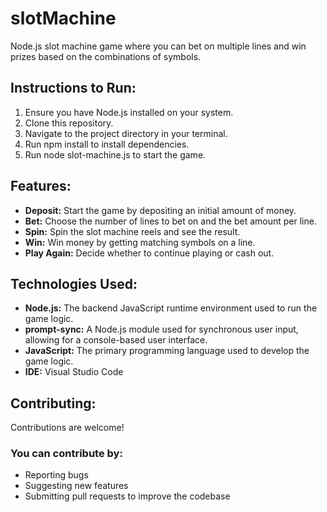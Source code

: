 # slotMachine
Node.js slot machine game where you can bet on multiple lines and win prizes based on the combinations of symbols.

## Instructions to Run:
1. Ensure you have Node.js installed on your system.
2. Clone this repository.
3. Navigate to the project directory in your terminal.
4. Run npm install to install dependencies.
5. Run node slot-machine.js to start the game.

## Features:
- **Deposit:** Start the game by depositing an initial amount of money.
- **Bet:** Choose the number of lines to bet on and the bet amount per line.
- **Spin:** Spin the slot machine reels and see the result.
- **Win:** Win money by getting matching symbols on a line.
- **Play Again:** Decide whether to continue playing or cash out.

## Technologies Used:
- **Node.js:** The backend JavaScript runtime environment used to run the game logic.
- **prompt-sync:** A Node.js module used for synchronous user input, allowing for a console-based user interface.
- **JavaScript:** The primary programming language used to develop the game logic.
- **IDE:** Visual Studio Code

## Contributing:
Contributions are welcome! 

### You can contribute by:
-  Reporting bugs
-  Suggesting new features
-  Submitting pull requests to improve the codebase
